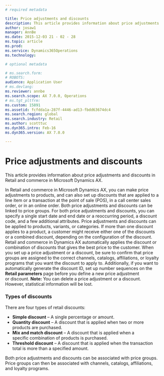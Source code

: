 ```yaml
---
# required metadata

title: Price adjustments and discounts
description: This article provides information about price adjustments and discounts in Retail and commerce in Microsoft Dynamics AX.
author: josaw1
manager: AnnBe
ms.date: 2015-12-03 21 - 02 - 28
ms.topic: article
ms.prod: 
ms.service: Dynamics365Operations
ms.technology: 

# optional metadata

# ms.search.form: 
# ROBOTS: 
audience: Application User
# ms.devlang: 
ms.reviewer: annbe
ms.search.scope: AX 7.0.0, Operations
# ms.tgt_pltfrm: 
ms.custom: 15891
ms.assetid: fcfdda1a-287f-4446-ad13-fbdd63674dc4
ms.search.region: global
ms.search.industry: Retail
ms.author: scotttuc
ms.dyn365.intro: Feb-16
ms.dyn365.version: AX 7.0.0

---
```


# Price adjustments and discounts

This article provides information about price adjustments and discounts in Retail and commerce in Microsoft Dynamics AX.

In Retail and commerce in Microsoft Dynamics AX, you can make price adjustments to products, and can also set up discounts that are applied to a line item or a transaction at the point of sale (POS), in a call center sales order, or in an online order. Both price adjustments and discounts can be linked to price groups. For both price adjustments and discounts, you can specify a single start date and end date or a reoccurring period, a discount code, and a few additional attributes. Price adjustments and discounts can be applied to products, variants, or categories. If more than one discount applies to a product, a customer might receive either one of the discounts or a combined discount, depending on the configuration of the discount. Retail and commerce in Dynamics AX automatically applies the discount or combination of discounts that gives the best price to the customer. When you set up a price adjustment or a discount, be sure to confirm that price groups are assigned to the correct channels, catalogs, affiliations, or loyalty programs that you want the discount to apply to. Additionally, if you want to automatically generate the discount ID, set up number sequences on the **Retail parameters** page before you define a new price adjustment or discount. **Note:** You can delete a price adjustment or a discount. However, statistical information will be lost.

### Types of discounts

There are four types of retail discounts:

-   **Simple discount** – A single percentage or amount.
-   **Quantity discount** – A discount that is applied when two or more products are purchased.
-   **Mix and match discount** – A discount that is applied when a specific combination of products is purchased.
-   **Threshold discount** – A discount that is applied when the transaction total is more than a specified amount.

Both price adjustments and discounts can be associated with price groups. Price groups can then be associated with channels, catalogs, affiliations, and loyalty programs.

